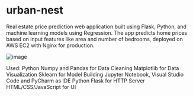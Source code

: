 # urban-nest
Real estate price prediction web application built using Flask, Python, and machine learning models using Regression. The app predicts home prices based on input features like area and number of bedrooms, deployed on AWS EC2 with Nginx for production.

![image](https://github.com/user-attachments/assets/c98fc98e-9231-43eb-bc06-c41d228c1736)

Used:
Python
Numpy and Pandas for Data Cleaning
Matplotlib for Data Visualization
Sklearn for Model Building
Jupyter Notebook, Visual Studio Code and PyCharm as IDE
Python Flask for HTTP Server
HTML/CSS/JavaScript for UI
